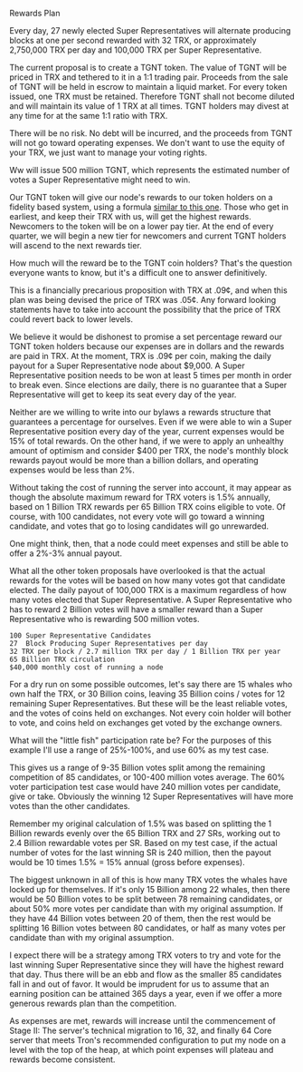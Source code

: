 Rewards Plan


Every day, 27 newly elected Super Representatives will alternate producing blocks at one per second rewarded with 32 TRX, or approximately 2,750,000 TRX per day and 100,000 TRX per Super Representative.


The current proposal is to create a TGNT token. The value of TGNT will be priced in TRX and tethered to it in a 1:1 trading pair. Proceeds from the sale of TGNT will be held in escrow to maintain a liquid market. For every token issued, one TRX must be retained. Therefore TGNT shall not become diluted and will maintain its value of 1 TRX at all times. TGNT holders may divest at any time for at the same 1:1 ratio with TRX.

There will be no risk. No debt will be incurred, and the proceeds from TGNT will not go toward operating expenses. We don't want to use the equity of your TRX, we just want to manage your voting rights.

Ww will issue 500 million TGNT, which represents the estimated number of votes a Super Representative might need to win.

Our TGNT token will give our node's rewards to our token holders on a fidelity based system, using a formula [similar to this one](https://docs.google.com/spreadsheets/d/1Q2zNntZ7wF5Q9E2Eg1zrRR2Xsmku0GZR_cSFDVYdeI0/edit#gid=0). Those who get in earliest, and keep their TRX with us, will get the highest rewards. Newcomers to the token will be on a lower pay tier. At the end of every quarter, we will begin a new tier for newcomers and current TGNT holders will ascend to the next rewards tier. 

How much will the reward be to the TGNT coin holders? That's the question everyone wants to know, but it's a difficult one to answer definitively.

This is a financially precarious proposition with TRX at .09¢, and when this plan was being devised the price of TRX was .05¢. Any forward looking statements have to take into account the possibility that the price of TRX could revert back to lower levels. 

We believe it would be dishonest to promise a set percentage reward our TGNT token holders because our expenses are in dollars and the rewards are paid in TRX. At the moment, TRX is .09¢ per coin, making the daily payout for a Super Representative node about $9,000. A Super Representative position needs to be won at least 5 times per month in order to break even. Since elections are daily, there is no guarantee that a Super Representative will get to keep its seat every day of the year.

Neither are we willing to write into our bylaws a rewards structure that guarantees a percentage for ourselves. Even if we were able to win a Super Representative position every day of the year, current expenses would be 15% of total rewards. On the other hand, if we were to apply an unhealthy amount of optimism and consider $400 per TRX, the node's monthly block rewards payout would be more than a billion dollars, and operating expenses would be less than 2%.

Without taking the cost of running the server into account, it may appear as though the absolute maximum reward for TRX voters is 1.5% annually, based on 1 Billion TRX rewards per 65 Billion TRX coins eligible to vote. Of course, with 100 candidates, not every vote will go toward a winning candidate, and votes that go to losing candidates will go unrewarded. 

One might think, then, that a node could meet expenses and still be able to offer a 2%-3% annual payout.

What all the other token proposals have overlooked is that the actual rewards for the votes will be based on how many votes got that candidate elected. The daily payout of 100,000 TRX is a maximum regardless of how many votes elected that Super Representative. A Super Representative who has to reward 2 Billion votes will have a smaller reward than a Super Representative who is rewarding 500 million votes.

    
    100 Super Representative Candidates
    27  Block Producing Super Representatives per day
    32 TRX per block / 2.7 million TRX per day / 1 Billion TRX per year
    65 Billion TRX circulation
    $40,000 monthly cost of running a node


For a dry run on some possible outcomes, let's say there are 15 whales who own half the TRX, or 30 Billion coins, leaving 35 Billion coins / votes for 12 remaining Super Representatives. But these will be the least reliable votes, and the votes of coins held on exchanges. Not every coin holder will bother to vote, and coins held on exchanges get voted by the exchange owners. 

What will the "little fish" participation rate be? 	For the purposes of this example I'll use a range of 25%-100%, and use 60% as my test case.

This gives us a range of 9-35 Billion votes split among the remaining competition of 85 candidates, or 100-400 million votes average. The 60% voter participation test case would have 240 million votes per candidate, give or take. Obviously the winning 12 Super Representatives will have more votes than the other candidates.

Remember my original calculation of 1.5% was based on splitting the 1 Billion rewards evenly over the 65 Billion TRX and 27 SRs, working out to 2.4 Billion rewardable votes per SR. Based on my test case, if the actual number of votes for the last winning SR is 240 million, then the payout would be 10 times 1.5% = 15% annual (gross before expenses). 

The biggest unknown in all of this is how many TRX votes the whales have locked up for themselves. If it's only 15 Billion among 22 whales, then there would be 50 Billion votes to be split between 78 remaining candidates, or about 50% more votes per candidate than with my original assumption. If they have 44 Billion votes between 20 of them, then the rest would be splitting 16 Billion votes between 80 candidates, or half as many votes per candidate than with my original assumption.





I expect there will be a strategy among TRX voters to try and vote for the last winning Super Representative since they will have the highest reward that day. Thus there will be an ebb and flow as the smaller 85 candidates fall in and out of favor.  It would be imprudent for us to assume that an earning position can be attained 365 days a year, even if we offer a more generous rewards plan than the competition.




As expenses are met, rewards will increase until the commencement of Stage II: The server's technical migration to 16, 32, and finally 64 Core server that meets Tron's recommended configuration to put my node on a level with the top of the heap, at which point expenses will plateau and rewards become consistent.



